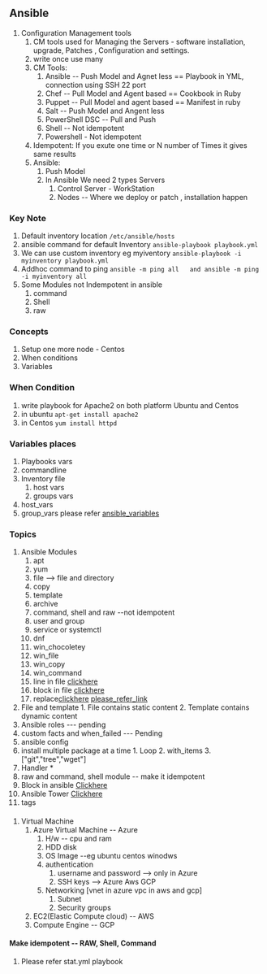 ## Ansible 
  1. Configuration Management tools 
     1. CM tools used for Managing the Servers - software installation, upgrade, Patches , Configuration and settings. 
     2. write once use many 
     3. CM Tools: 
         1. Ansible -- Push Model and Agnet less == Playbook in YML, connection using SSH 22 port
         2. Chef    -- Pull Model  and Agent based  == Cookbook in Ruby
         3. Puppet   -- Pull Model  and agent based  == Manifest in ruby
         4. Salt     -- Push Model  and Angent less
         5. PowerShell DSC -- Pull and Push 
         6. Shell  -- Not idempotent
         7. Powershell - Not idempotent 
     4. Idempotent: If you exute one time or N number of Times it gives same results
     5. Ansible: 
          1. Push Model 
          2. In Ansible We need 2 types Servers 
                1. Control Server - WorkStation 
                2. Nodes -- Where we deploy or patch , installation happen  


### Key Note
  1. Default inventory location ```/etc/ansible/hosts``` 
  2. ansible command for default Inventory ```ansible-playbook playbook.yml``` 
  3. We can use custom inventory eg myiventory ```ansible-playbook -i myinventory playbook.yml```  
  4. Addhoc command to ping  ```ansible -m ping all   and ansible -m ping -i myinventory all``` 
  5. Some Modules not Indempotent in ansible 
      1. command 
      2. Shell
      3. raw 

### Concepts
  1. Setup one more node - Centos 
  2. When conditions 
  3. Variables 
  
### When Condition
  1. write playbook for Apache2 on both platform Ubuntu and Centos 
  2. in ubuntu ```apt-get install apache2```
  3. in Centos ```yum install httpd```  

### Variables places
  1. Playbooks vars
  2. commandline
  3. Inventory file 
       1. host vars
       2. groups vars
  4. host_vars
  5. group_vars 
  please refer [ansible_variables](https://docs.ansible.com/ansible/latest/user_guide/playbooks_variables.html)


### Topics
1. Ansible Modules 
     1. apt
     2. yum
     3. file  --> file and directory
     4. copy
     5. template
     6. archive
     7. command, shell and raw --not idempotent 
     8. user and group 
     9. service or systemctl 
     10. dnf 
     11. win_chocoletey
     12. win_file
     13. win_copy 
     14. win_command
     15. line in file [clickhere](https://docs.ansible.com/ansible/latest/collections/ansible/builtin/lineinfile_module.html)
     16. block in file [clickhere](https://docs.ansible.com/ansible/latest/collections/ansible/builtin/blockinfile_module.html)
     17. replace[clickhere](https://docs.ansible.com/ansible/latest/collections/ansible/builtin/replace_module.html)
    [please_refer_link](https://docs.ansible.com/ansible/2.9/modules/list_of_all_modules.html)
2. File and template 
       1. File contains static content 
       2. Template contains dynamic content 
3. Ansible roles  --- pending 
4. custom facts and when_failed --- Pending 
5. ansible config 
6. install multiple package at a time 
         1. Loop
         2. with_items 
         3. ["git","tree","wget"]  
7. Handler *
8. raw and command, shell module -- make it idempotent
9. Block in ansible [Clickhere](https://docs.ansible.com/ansible/latest/user_guide/playbooks_blocks.html)
10.  Ansible Tower [Clickhere](https://www.redhat.com/sysadmin/intro-ansible-tower#:~:text=Ansible%20Tower%20is%20the%20enterprise,and%20running%20in%20your%20environments.)
11.  tags 


#### 
  1. Virtual Machine 
     1. Azure Virtual Machine  -- Azure
        1. H/w -- cpu and ram 
        2. HDD disk 
        3. OS Image --eg ubuntu centos winodws
        4. authentication 
              1. username and password --> only in Azure
              2. SSH keys --> Azure Aws GCP 
        5. Networking [vnet in azure  vpc in aws and gcp]
            1. Subnet
            2. Security groups
     2. EC2(Elastic Compute cloud) -- AWS 
     3. Compute Engine -- GCP 


#### Make idempotent -- RAW, Shell, Command 
  1. Please refer stat.yml playbook 
  






  
    

  
